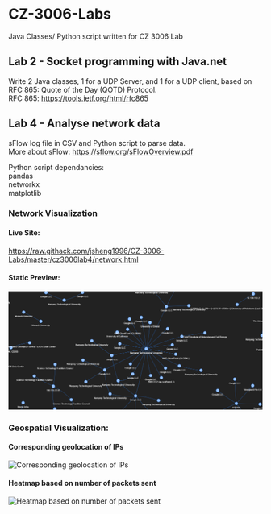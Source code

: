# CZ-3006-Labs
Java Classes/ Python script written for CZ 3006 Lab  

## Lab 2 - Socket programming with Java.net  
Write 2 Java classes, 1 for a UDP Server, and 1 for a UDP client, based on RFC 865: Quote of the Day (QOTD) Protocol.  
RFC 865: https://tools.ietf.org/html/rfc865  

## Lab 4 - Analyse network data
sFlow log file in CSV and Python script to parse data.  
More about sFlow: https://sflow.org/sFlowOverview.pdf   

Python script dependancies:  
pandas  
networkx  
matplotlib  

### Network Visualization 
#### Live Site:
https://raw.githack.com/jsheng1996/CZ-3006-Labs/master/cz3006lab4/network.html
#### Static Preview:
![Network Visualization (static preview)](https://github.com/jsheng1996/CZ-3006-Labs/blob/master/cz3006lab4/img/network/static%20preview.png?raw=true)


### Geospatial Visualization:
#### Corresponding geolocation of IPs
![Corresponding geolocation of IPs](https://github.com/jsheng1996/CZ-3006-Labs/blob/master/cz3006lab4/img/overall/Overall%20IP%20Geolocations.png?raw=true) 

#### Heatmap based on number of packets sent
![Heatmap based on number of packets sent](https://github.com/jsheng1996/CZ-3006-Labs/blob/master/cz3006lab4/img/overall/Overall%20IP%20Heat%20Map.png?raw=true)

